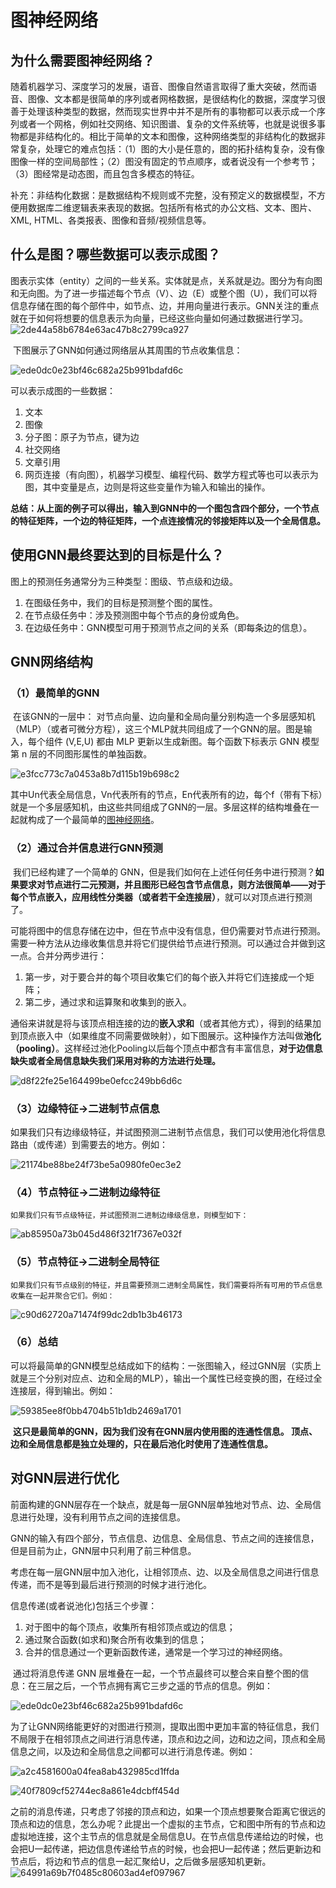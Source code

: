 # 图神经网络

## 为什么需要图神经网络？

​	随着机器学习、深度学习的发展，语音、图像自然语言取得了重大突破，然而语音、图像、文本都是很简单的序列或者网格数据，是很结构化的数据，深度学习很善于处理该种类型的数据，然而现实世界中并不是所有的事物都可以表示成一个序列或者一个网格，例如社交网络、知识图谱、复杂的文件系统等，也就是说很多事物都是非结构化的。相比于简单的文本和图像，这种网络类型的非结构化的数据非常复杂，处理它的难点包括：（1）图的大小是任意的，图的拓扑结构复杂，没有像图像一样的空间局部性；（2）图没有固定的节点顺序，或者说没有一个参考节；（3）图经常是动态图，而且包含多模态的特征。

​	补充：非结构化数据：是数据结构不规则或不完整，没有预定义的数据模型，不方便用数据库二维逻辑表来表现的数据。包括所有格式的办公文档、文本、图片、XML, HTML、各类报表、图像和音频/视频信息等。

## 什么是图？哪些数据可以表示成图？    

​	图表示实体（entity）之间的一些关系。实体就是点，关系就是边。图分为有向图和无向图。为了进一步描述每个节点（V）、边（E）或整个图（U），我们可以将信息存储在图的每个部件中，如节点、边，并用向量进行表示。GNN关注的重点就在于如何将想要的信息表示为向量，已经这些向量如何通过数据进行学习。
![2de44a58b6784e63ac47b8c2799ca927](C:\Users\zhangwenchao\Desktop\学习\大创项目\基于知识蒸馏的视频问答\GNN\GNN图片\2de44a58b6784e63ac47b8c2799ca927.png)

​	下图展示了GNN如何通过网络层从其周围的节点收集信息：

![ede0dc0e23bf46c682a25b991bdafd6c](C:\Users\zhangwenchao\Desktop\学习\大创项目\基于知识蒸馏的视频问答\GNN\GNN图片\ede0dc0e23bf46c682a25b991bdafd6c.png)

可以表示成图的一些数据：

1. 文本
2. 图像
3. 分子图：原子为节点，键为边
4. 社交网络
5. 文章引用
6. 网页连接（有向图），机器学习模型、编程代码、数学方程式等也可以表示为图，其中变量是点，边则是将这些变量作为输入和输出的操作。

​	**总结：从上面的例子可以得出，输入到GNN中的一个图包含四个部分，一个节点的特征矩阵，一个边的特征矩阵，一个点连接情况的邻接矩阵以及一个全局信息。**

## 使用GNN最终要达到的目标是什么？

 图上的预测任务通常分为三种类型：图级、节点级和边级。

1. 在图级任务中，我们的目标是预测整个图的属性。
2. 在节点级任务中：涉及预测图中每个节点的身份或角色。
3. 在边级任务中：GNN模型可用于预测节点之间的关系（即每条边的信息）。

## GNN网络结构

### （1）最简单的GNN

​	 在该GNN的一层中： 对节点向量、边向量和全局向量分别构造一个多层感知机（MLP）（或者可微分方程），这三个MLP就共同组成了一个GNN的层。图是输入，每个组件 (V,E,U) 都由 MLP 更新以生成新图。每个函数下标表示 GNN 模型第 n 层的不同图形属性的单独函数。

![e3fcc773c7a0453a8b7d115b19b698c2](C:\Users\zhangwenchao\Desktop\学习\大创项目\基于知识蒸馏的视频问答\GNN\GNN图片\e3fcc773c7a0453a8b7d115b19b698c2.png)

​	其中Un代表全局信息，Vn代表所有的节点，En代表所有的边，每个f（带有下标）就是一个多层感知机，由这些共同组成了GNN的一层。多层这样的结构堆叠在一起就构成了一个最简单的[图神经网络](https://so.csdn.net/so/search?q=图神经网络&spm=1001.2101.3001.7020)。

### （2）通过合并信息进行GNN预测

​	我们已经构建了一个简单的 GNN，但是我们如何在上述任何任务中进行预测？**如果要求对节点进行二元预测，并且图形已经包含节点信息，则方法很简单——对于每个节点嵌入，应用线性分类器（或者若干全连接层）**，就可以对顶点进行预测了。

​	可能将图中的信息存储在边中，但在节点中没有信息，但仍需要对节点进行预测。需要一种方法从边缘收集信息并将它们提供给节点进行预测。可以通过合并做到这一点。合并分两步进行：

1. 第一步，对于要合并的每个项目收集它们的每个嵌入并将它们连接成一个矩阵；
2. 第二步，通过求和运算聚和收集到的嵌入。

​	通俗来讲就是将与该顶点相连接的边的**嵌入求和**（或者其他方式），得到的结果加到顶点嵌入中（如果维度不同需要做映射），如下图展示。这种操作方法叫做**池化（pooling）**。这样经过池化Pooling以后每个顶点中都含有丰富信息，**对于边信息缺失或者全局信息缺失我们采用对称的方法进行处理。**

![d8f22fe25e164499be0efcc249bb6d6c](C:\Users\zhangwenchao\Desktop\学习\大创项目\基于知识蒸馏的视频问答\GNN\GNN图片\d8f22fe25e164499be0efcc249bb6d6c.png)

### （3）边缘特征->二进制节点信息

​	如果我们只有边缘级特征，并试图预测二进制节点信息，我们可以使用池化将信息路由（或传递）到需要去的地方。例如：

![21174be88be24f73be5a0980fe0ec3e2](C:\Users\zhangwenchao\Desktop\学习\大创项目\基于知识蒸馏的视频问答\GNN\GNN图片\21174be88be24f73be5a0980fe0ec3e2.png)

### （4）节点特征->二进制边缘特征

 	如果我们只有节点级特征，并试图预测二进制边缘级信息，则模型如下：

![ab85950a73b045d486f321f7367e032f](C:\Users\zhangwenchao\Desktop\学习\大创项目\基于知识蒸馏的视频问答\GNN\GNN图片\ab85950a73b045d486f321f7367e032f.png)

### （5）节点特征->二进制全局特征

 	如果我们只有节点级别的特征，并且需要预测二进制全局属性，我们需要将所有可用的节点信息收集在一起并聚合它们。例如：

![c90d62720a71474f99dc2db1b3b46173](C:\Users\zhangwenchao\Desktop\学习\大创项目\基于知识蒸馏的视频问答\GNN\GNN图片\c90d62720a71474f99dc2db1b3b46173.png)

### （6）总结

​	可以将最简单的GNN模型总结成如下的结构：一张图输入，经过GNN层（实质上就是三个分别对应点、边和全局的MLP），输出一个属性已经变换的图，在经过全连接层，得到输出。例如：

![59385ee8f0bb4704b51b1db2469a1701](C:\Users\zhangwenchao\Desktop\学习\大创项目\基于知识蒸馏的视频问答\GNN\GNN图片\59385ee8f0bb4704b51b1db2469a1701.png)

​	**这只是最简单的GNN，因为我们没有在GNN层内使用图的连通性信息。 顶点、边和全局信息都是独立处理的，只在最后池化时使用了连通性信息。**  

## 对GNN层进行优化

​	 前面构建的GNN层存在一个缺点，就是每一层GNN层单独地对节点、边、全局信息进行处理，没有利用节点之间的连接信息。

​	GNN的输入有四个部分，节点信息、边信息、全局信息、节点之间的连接信息，但是目前为止，GNN层中只利用了前三种信息。

​	考虑在每一层GNN层中加入池化，让相邻顶点、边、以及全局信息之间进行信息传递，而不是等到最后进行预测的时候才进行池化。

信息传递(或者说池化)包括三个步骤：

1. 对于图中的每个顶点，收集所有相邻顶点或边的信息；
2. 通过聚合函数(如求和)聚合所有收集到的信息；
3. 合并的信息通过一个更新函数传递，通常是一个学习过的神经网络。

​	通过将消息传递 GNN 层堆叠在一起，一个节点最终可以整合来自整个图的信息：在三层之后，一个节点拥有离它三步之遥的节点的信息。例如：

![ede0dc0e23bf46c682a25b991bdafd6c](C:\Users\zhangwenchao\Desktop\学习\大创项目\基于知识蒸馏的视频问答\GNN\GNN图片\ede0dc0e23bf46c682a25b991bdafd6c.png)

​	为了让GNN网络能更好的对图进行预测，提取出图中更加丰富的特征信息，我们不局限于在相邻顶点之间进行消息传递，顶点和边之间，边和边之间，顶点和全局信息之间，以及边和全局信息之间都可以进行消息传递。例如：

![a2c4581600a04fea8ab432985cd1ffda](C:\Users\zhangwenchao\Desktop\学习\大创项目\基于知识蒸馏的视频问答\GNN\GNN图片\a2c4581600a04fea8ab432985cd1ffda.png)

![40f7809cf52744ec8a861e4dcbff454d](C:\Users\zhangwenchao\Desktop\学习\大创项目\基于知识蒸馏的视频问答\GNN\GNN图片\40f7809cf52744ec8a861e4dcbff454d.png)

​	之前的消息传递，只考虑了邻接的顶点和边，如果一个顶点想要聚合距离它很远的顶点和边的信息，怎么办呢？此提出一个虚拟的主节点，它和图中所有的节点和边虚拟地连接，这个主节点的信息就是全局信息U。在节点信息传递给边的时候，也会把U一起传递，把边信息传递给节点的时候，也会把U一起传递；然后更新边和节点后，将边和节点的信息一起汇聚给U，之后做多层感知机更新。
![64991a69b7f0485c80603ad4ef097967](C:\Users\zhangwenchao\Desktop\学习\大创项目\基于知识蒸馏的视频问答\GNN\GNN图片\64991a69b7f0485c80603ad4ef097967.png)


